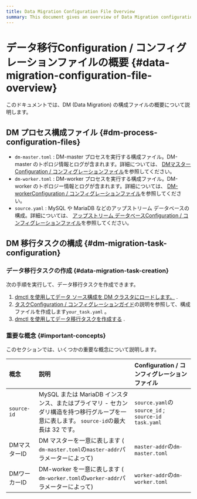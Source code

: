 ```yaml
---
title: Data Migration Configuration File Overview
summary: This document gives an overview of Data Migration configuration files.
---
```


# データ移行Configuration / コンフィグレーションファイルの概要 {#data-migration-configuration-file-overview}

このドキュメントでは、DM (Data Migration) の構成ファイルの概要について説明します。

## DM プロセス構成ファイル {#dm-process-configuration-files}

-   `dm-master.toml` : DM-master プロセスを実行する構成ファイル。DM-master のトポロジ情報とログが含まれます。詳細については、 [DMマスターConfiguration / コンフィグレーションファイル](/dm/dm-master-configuration-file.md)を参照してください。
-   `dm-worker.toml` : DM-worker プロセスを実行する構成ファイル。DM-worker のトポロジー情報とログが含まれます。詳細については、 [DM-workerConfiguration / コンフィグレーションファイル](/dm/dm-worker-configuration-file.md)を参照してください。
-   `source.yaml` : MySQL や MariaDB などのアップストリーム データベースの構成。詳細については、 [アップストリーム データベースConfiguration / コンフィグレーションファイル](/dm/dm-source-configuration-file.md)を参照してください。

## DM 移行タスクの構成 {#dm-migration-task-configuration}

### データ移行タスクの作成 {#data-migration-task-creation}

次の手順を実行して、データ移行タスクを作成できます。

1.  [dmctl を使用してデータ ソース構成を DM クラスタにロードします。](/dm/dm-manage-source.md#operate-data-source) .
2.  [タスクConfiguration / コンフィグレーションガイド](/dm/dm-task-configuration-guide.md)の説明を参照して、構成ファイルを作成します`your_task.yaml` 。
3.  [dmctl を使用してデータ移行タスクを作成する](/dm/dm-create-task.md) .

### 重要な概念 {#important-concepts}

このセクションでは、いくつかの重要な概念について説明します。

| 概念          | 説明                                                                                    | Configuration / コンフィグレーションファイル                           |
| :---------- | :------------------------------------------------------------------------------------ | :------------------------------------------------------- |
| `source-id` | MySQL または MariaDB インスタンス、またはプライマリ - セカンダリ構造を持つ移行グループを一意に表します。 `source-id`の最大長は 32 です。 | `source.yaml`の`source_id` ;<br/> `source-id` `task.yaml` |
| DMマスターID    | DM マスターを一意に表します ( `dm-master.toml`の`master-addr`パラメーターによって)                           | `master-addr`の`dm-master.toml`                           |
| DMワーカーID    | DM-worker を一意に表します ( `dm-worker.toml`の`worker-addr`パラメーターによって)                        | `worker-addr`の`dm-worker.toml`                           |
